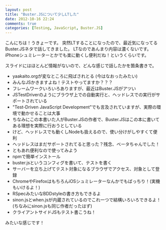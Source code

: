```yaml
---
layout: post
title: "Buster.JSについて少しLTした"
date: 2012-10-16 22:24
comments: true
categories: [Testing, JavaScript, Buster.JS]
---
```


こんにちは！うきょーです。
突然LTすることになったので、最近気になってるBuster.JSネタで話してきました。
LTなのであんまり内容は濃くないです。iPhoneシュミレーターとかでも楽に動くし便利だね！というくらいです。

<script async class="speakerdeck-embed" data-id="507b79def901500002026b02" data-ratio="1.3333333333333333" src="//speakerdeck.com/assets/embed.js"></script>

スライドにはほとんど情報がないので、どんな感じで話したかを箇条書きで。

* yaakaito.orgが変なところに飛ばされとる (今はなおったみたい)
* みんなJSかきますよね！テストやってますか？？？
* フレームワークいろいろありますが、最近はBuster.JSがアツい
* JSTestDriverのようにブラウザ上での自動実行と、ヘッドレスでの実行がサポートされている
* "Test-Driven JavaScript Development"でも言及されていますが、実際の環境で動かせることは大事
* ちなみにこの本書いた人がBuster.JSの作者で、Buster.JSはこの本に書いてある理想を実際に行おうとしている
* けど、ヘッドレスでも動くしNodeも扱えるので、使い分けがしやすくて便利
* ヘッドレスはまだサポートされてると思った？残念、ベータちゃんでした！
* ともあれ便利なので使ってみよう
* npmで簡単インストール
* buster.jsというコンフィグを書いて、テストを書く
* サーバーを立ち上げてテスト対象になるブラウザでアクセス、対象として登録
* ChromeやFirefoxはもちろんiOSシュミレーターなんかでもばっちり！(実機もいけるよ！)
* RSpecみたいなBDDstyleの書き方もできるよ
* sinon.jsとwhen.jsが内蔵されているのでこれ一つで結構いろいろできるよ！ (ちなみにsinon.jsも同じ作者だったはず)
* クライアントサイドJSもテスト書こうね！

みたいな感じです！

